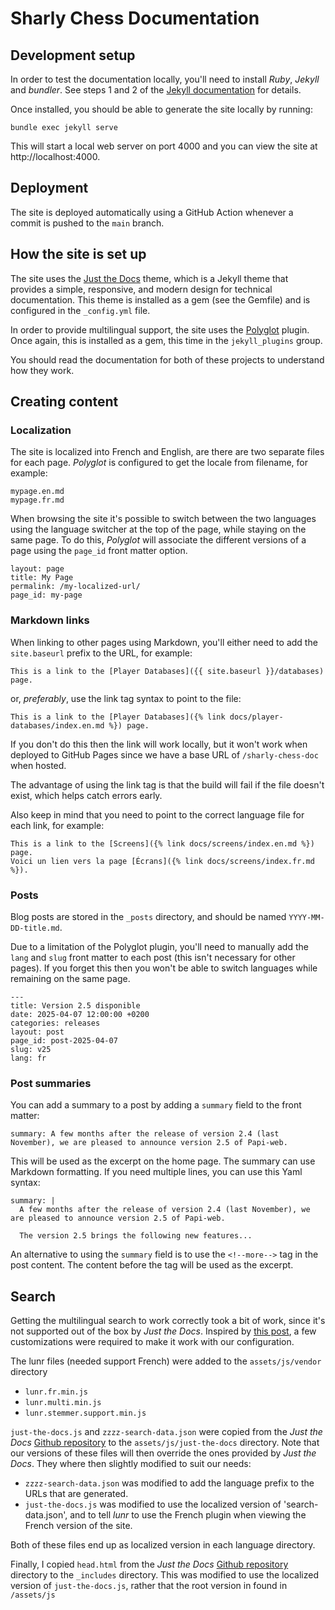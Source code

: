 # Sharly Chess Documentation

## Development setup

In order to test the documentation locally, you'll need to install *Ruby*, *Jekyll* and *bundler*.  See steps 1 and 2 of the [Jekyll documentation](https://jekyllrb.com/docs/) for details.

Once installed, you should be able to generate the site locally by running:

```
bundle exec jekyll serve
```

This will start a local web server on port 4000 and you can view the site at http://localhost:4000.

## Deployment

The site is deployed automatically using a GitHub Action whenever a commit is pushed to the `main` branch.

## How the site is set up

The site uses the [Just the Docs](https://just-the-docs.com) theme, which is a Jekyll theme that provides a simple, responsive, and modern design for technical documentation.
This theme is installed as a gem (see the Gemfile) and is configured in the `_config.yml` file.

In order to provide multilingual support, the site uses the [Polyglot](https://polyglot.untra.io) plugin.  Once again, this is installed as a gem, this time in the `jekyll_plugins` group.

You should read the documentation for both of these projects to understand how they work.

## Creating content

### Localization

The site is localized into French and English, are there are two separate files for each page.
_Polyglot_ is configured to get the locale from filename, for example:

```
mypage.en.md
mypage.fr.md
```

When browsing the site it's possible to switch between the two languages using the language switcher at the top of the page, while staying on the same page.
To do this, _Polyglot_ will associate the different versions of a page using the `page_id` front matter option.

```
layout: page
title: My Page
permalink: /my-localized-url/
page_id: my-page
```

### Markdown links

When linking to other pages using Markdown, you'll either need to add the `site.baseurl` prefix to the URL, for example:

```
This is a link to the [Player Databases]({{ site.baseurl }}/databases) page.
```

or, _preferably_, use the link tag syntax to point to the file:

```
This is a link to the [Player Databases]({% link docs/player-databases/index.en.md %}) page.
```

If you don't do this then the link will work locally, but it won't work when deployed to GitHub Pages since we have a base URL of `/sharly-chess-doc` when hosted.

The advantage of using the link tag is that the build will fail if the file doesn't exist, which helps catch errors early.

Also keep in mind that you need to point to the correct language file for each link, for example:

```
This is a link to the [Screens]({% link docs/screens/index.en.md %}) page.
Voici un lien vers la page [Écrans]({% link docs/screens/index.fr.md %}).
```

### Posts

Blog posts are stored in the `_posts` directory, and should be named `YYYY-MM-DD-title.md`.

Due to a limitation of the Polyglot plugin, you'll need to manually add the `lang` and `slug` front matter to each post (this isn't necessary for other pages).
If you forget this then you won't be able to switch languages while remaining on the same page.

```
---
title: Version 2.5 disponible
date: 2025-04-07 12:00:00 +0200
categories: releases
layout: post
page_id: post-2025-04-07
slug: v25
lang: fr
```

### Post summaries

You can add a summary to a post by adding a `summary` field to the front matter:

```
summary: A few months after the release of version 2.4 (last November), we are pleased to announce version 2.5 of Papi-web.
```

This will be used as the excerpt on the home page.  The summary can use Markdown formatting.  If you need multiple lines, you can use this Yaml syntax:

```
summary: |
  A few months after the release of version 2.4 (last November), we are pleased to announce version 2.5 of Papi-web.

  The version 2.5 brings the following new features...
```

An alternative to using the `summary` field is to use the `<!--more-->` tag in the post content. The content before the tag will be used as the excerpt.

## Search

Getting the multilingual search to work correctly took a bit of work, since it's not supported out of the box by _Just the Docs_.
Inspired by [this post](https://github.com/just-the-docs/just-the-docs/issues/59#issuecomment-1807080785), a few customizations were required to make it work with our configuration.

The lunr files (needed support French) were added to the `assets/js/vendor` directory

* `lunr.fr.min.js`
* `lunr.multi.min.js`
* `lunr.stemmer.support.min.js`

`just-the-docs.js` and `zzzz-search-data.json` were copied from the _Just the Docs_ [Github repository](https://github.com/just-the-docs/just-the-docs) to the `assets/js/just-the-docs` directory.
Note that our versions of these files will then override the ones provided by _Just the Docs_. They where then slightly modified to suit our needs:

* `zzzz-search-data.json` was modified to add the language prefix to the URLs that are generated.
* `just-the-docs.js` was modified to use the localized version of 'search-data.json', and to tell _lunr_ to use the French plugin when viewing the French version of the site.

Both of these files end up as localized version in each language directory.

Finally, I copied `head.html` from the _Just the Docs_ [Github repository](https://github.com/just-the-docs/just-the-docs) directory to the `_includes` directory. This was modified to use the localized version of `just-the-docs.js`, rather that the root version in found in `/assets/js`
